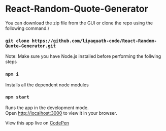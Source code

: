 # React-Random-Quote-Generator

You can download the zip file from the GUI or clone the repo using the following command.\
### `git clone https://github.com/liyaquath-code/React-Random-Quote-Generator.git`


Note: Make sure you have Node.js installed before performing the follwing steps

### `npm i`

Installs all the dependent node modules

### `npm start`

Runs the app in the development mode.\
Open [http://localhost:3000](http://localhost:3000) to view it in your browser.

View this app live on [CodePen](https://codepen.io/The-Code-Master/full/jOGMmmd)
